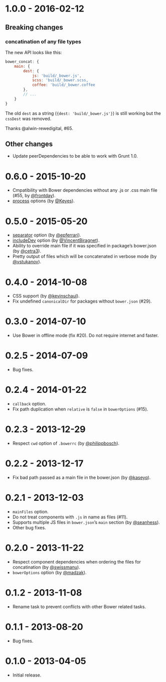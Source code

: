 # 1.0.0 - 2016-02-12

## Breaking changes

### concatination of any file types

The new API looks like this:

```js
bower_concat: {
	main: {
		dest: {
		    js: 'build/_bower.js',
		    scss: 'build/_bower.scss,
		    coffee: 'build/_bower.coffee
		},
		// ...
	}
}
```

The old `dest` as a string (`{dest: 'build/_bower.js'}`) is still working but the `cssDest` was removed.

Thanks @alwin-rewedigital, #65.

## Other changes

* Update peerDependencies to be able to work with Grunt 1.0.

# 0.6.0 - 2015-10-20

* Cmpatibility with Bower dependencies without any .js or .css main file (#55, by [@frontday](https://github.com/frontday)).
* [process](https://github.com/sapegin/grunt-bower-concat#process) options (by [@Keyes](https://github.com/Keyes)).

# 0.5.0 - 2015-05-20

* [separator](Readme.md#separator) option (by [@epferrari](https://github.com/epferrari)).
* [includeDev](Readme.md#includedev) option (by [@VincentBiragnet](https://github.com/VincentBiragnet)).
* Ability to override main file if it was specified in package’s bower.json (by [@cetra3](https://github.com/cetra3)).
* Pretty output of files which will be concatenated in verbose mode (by [@vstukanov](https://github.com/vstukanov)).

# 0.4.0 - 2014-10-08

* CSS support (by [@kevinschaul](https://github.com/kevinschaul)).
* Fix undefined `canonicalDir` for packages without `bower.json` (#29).

# 0.3.0 - 2014-07-10

* Use Bower in offline mode (fix #20). Do not require internet and faster.

# 0.2.5 - 2014-07-09

* Bug fixes.

# 0.2.4 - 2014-01-22

* `callback` option.
* Fix path duplication when `relative` is `false` in `bowerOptions` (#15).

# 0.2.3 - 2013-12-29

* Respect `cwd` option of `.bowerrc` (by [@philippbosch](https://github.com/philippbosch)).

# 0.2.2 - 2013-12-17

* Fix bad path passed as a main file in the bower.json (by [@kaseyq](https://github.com/kaseyq)).

# 0.2.1 - 2013-12-03

* `mainFiles` option.
* Do not treat components with `.js` in name as files (#11).
* Supports multiple JS files in `bower.json`’s `main` section (by [@seanhess](https://github.com/seanhess)).
* Other bug fixes.

# 0.2.0 - 2013-11-22

* Respect component dependencies when ordering the files for concatination (by [@swissmanu](https://github.com/swissmanu)).
* `bowerOptions` option (by [@madzak](https://github.com/madzak)).

# 0.1.2 - 2013-11-08

* Rename task to prevent conflicts with other Bower related tasks.

# 0.1.1 - 2013-08-20

* Bug fixes.

# 0.1.0 - 2013-04-05

* Initial release.
